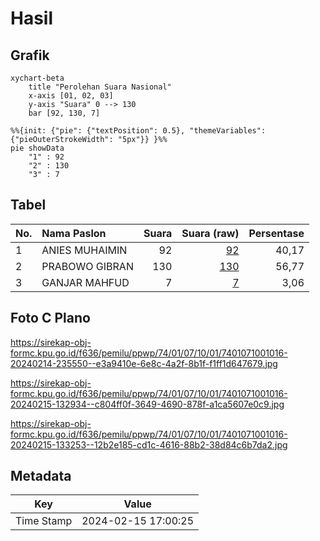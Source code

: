 # Hasil

## Grafik

```mermaid
xychart-beta
    title "Perolehan Suara Nasional"
    x-axis [01, 02, 03]
    y-axis "Suara" 0 --> 130
    bar [92, 130, 7]
```

```mermaid
%%{init: {"pie": {"textPosition": 0.5}, "themeVariables": {"pieOuterStrokeWidth": "5px"}} }%%
pie showData
    "1" : 92
    "2" : 130
    "3" : 7
```

## Tabel

| No. | Nama Paslon    | Suara | Suara (raw) | Persentase |
|:--- |:-------------- | -----:| -----------:| ----------:|
| 1   | ANIES MUHAIMIN | 92    | [92][p-1]   | 40,17      |
| 2   | PRABOWO GIBRAN | 130   | [130][p-2]  | 56,77      |
| 3   | GANJAR MAHFUD  | 7     | [7][p-3]    | 3,06       |


[p-1]: https://github.com/gigit-pemilu/pemilu-2024/blob/main/pilpres/hitung-suara/sub/74-sulawesi-tenggara/sub/01-kolaka/sub/07-pomalaa/sub/1001-dawi-dawi/sub/016-tps/sub/paslon-1.txt
[p-2]: https://github.com/gigit-pemilu/pemilu-2024/blob/main/pilpres/hitung-suara/sub/74-sulawesi-tenggara/sub/01-kolaka/sub/07-pomalaa/sub/1001-dawi-dawi/sub/016-tps/sub/paslon-2.txt
[p-3]: https://github.com/gigit-pemilu/pemilu-2024/blob/main/pilpres/hitung-suara/sub/74-sulawesi-tenggara/sub/01-kolaka/sub/07-pomalaa/sub/1001-dawi-dawi/sub/016-tps/sub/paslon-3.txt

## Foto C Plano

https://sirekap-obj-formc.kpu.go.id/f636/pemilu/ppwp/74/01/07/10/01/7401071001016-20240214-235550--e3a9410e-6e8c-4a2f-8b1f-f1ff1d647679.jpg

https://sirekap-obj-formc.kpu.go.id/f636/pemilu/ppwp/74/01/07/10/01/7401071001016-20240215-132934--c804ff0f-3649-4690-878f-a1ca5607e0c9.jpg

https://sirekap-obj-formc.kpu.go.id/f636/pemilu/ppwp/74/01/07/10/01/7401071001016-20240215-133253--12b2e185-cd1c-4616-88b2-38d84c6b7da2.jpg


## Metadata

| Key        | Value               |
| ---------- | ------------------- |
| Time Stamp | 2024-02-15 17:00:25 |



